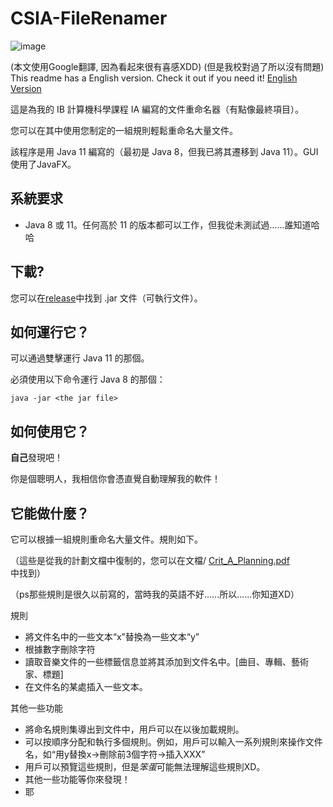 # CSIA-FileRenamer

![image](https://user-images.githubusercontent.com/36402030/126178106-bfe459cd-1cf7-4880-a2fa-2bc08462c1f1.png)

(本文使用Google翻譯, 因為看起來很有喜感XDD)
(但是我校對過了所以沒有問題)
This readme has a English version. Check it out if you need it! [English Version](https://github.com/t41372/CSIA-FileRenamer/blob/a549887e524531f3f1d8dbc48c7ed90b323838ef/README.md)

這是為我的 IB 計算機科學課程 IA 編寫的文件重命名器（有點像最終項目）。

您可以在其中使用您制定的一組規則輕鬆重命名大量文件。

該程序是用 Java 11 編寫的（最初是 Java 8，但我已將其遷移到 Java 11）。GUI使用了JavaFX。



## 系統要求

- Java 8 或 11。任何高於 11 的版本都可以工作，但我從未測試過……誰知道哈哈



## 下載?

您可以在[release](https://github.com/t41372/CSIA-FileRenamer/releases/tag/v1.0)中找到 .jar 文件（可執行文件）。 



## 如何運行它？

可以通過雙擊運行 Java 11 的那個。

必須使用以下命令運行 Java 8 的那個：

~~~~
java -jar <the jar file>
~~~~



## 如何使用它？

**自己**發現吧！

你是個聰明人，我相信你會憑直覺自動理解我的軟件！

## 它能做什麼？

它可以根據一組規則重命名大量文件。規則如下。

（這些是從我的計劃文檔中復制的，您可以在文檔/ [Crit_A_Planning.pdf](https://github.com/t41372/CSIA-FileRenamer/blob/a549887e524531f3f1d8dbc48c7ed90b323838ef/Documentation/Crit_A_Planning.pdf) 中找到）

（ps那些規則是很久以前寫的，當時我的英語不好......所以......你知道XD）


規則

- 將文件名中的一些文本“x”替換為一些文本“y”
- 根據數字刪除字符
- 讀取音樂文件的一些標籤信息並將其添加到文件名中。[曲目、專輯、藝術家、標題]
- 在文件名的某處插入一些文本。

其他一些功能

- 將命名規則集導出到文件中，用戶可以在以後加載規則。
- 可以按順序分配和執行多個規則。例如，用戶可以輸入一系列規則來操作文件名，如“用y替換x->刪除前3個字符->插入XXX”
- 用戶可以預覽這些規則，但是*笨蛋*可能無法理解這些規則XD。
- 其他一些功能等你來發現！
- 耶


